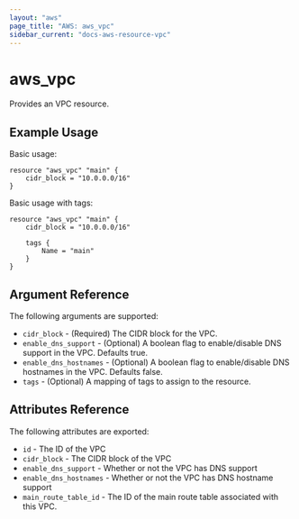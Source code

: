 ```yaml
---
layout: "aws"
page_title: "AWS: aws_vpc"
sidebar_current: "docs-aws-resource-vpc"
---
```


# aws\_vpc

Provides an VPC resource.

## Example Usage

Basic usage:

```
resource "aws_vpc" "main" {
    cidr_block = "10.0.0.0/16"
}
```

Basic usage with tags:

```
resource "aws_vpc" "main" {
	cidr_block = "10.0.0.0/16"

	tags {
		Name = "main"
	}
}
```

## Argument Reference

The following arguments are supported:

* `cidr_block` - (Required) The CIDR block for the VPC.
* `enable_dns_support` - (Optional) A boolean flag to enable/disable DNS support in the VPC. Defaults true.
* `enable_dns_hostnames` - (Optional) A boolean flag to enable/disable DNS hostnames in the VPC. Defaults false.
* `tags` - (Optional) A mapping of tags to assign to the resource.

## Attributes Reference

The following attributes are exported:

* `id` - The ID of the VPC
* `cidr_block` - The CIDR block of the VPC
* `enable_dns_support` - Whether or not the VPC has DNS support
* `enable_dns_hostnames` - Whether or not the VPC has DNS hostname support
* `main_route_table_id` - The ID of the main route table associated with
     this VPC.
